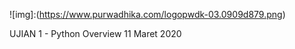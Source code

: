 ![img]:(https://www.purwadhika.com/logopwdk-03.0909d879.png)

UJIAN 1 - Python Overview 
11 Maret 2020
